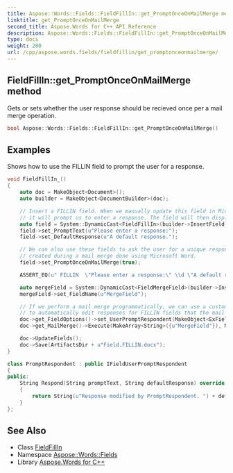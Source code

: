 ```yaml
---
title: Aspose::Words::Fields::FieldFillIn::get_PromptOnceOnMailMerge method
linktitle: get_PromptOnceOnMailMerge
second_title: Aspose.Words for C++ API Reference
description: Aspose::Words::Fields::FieldFillIn::get_PromptOnceOnMailMerge method. Gets or sets whether the user response should be recieved once per a mail merge operation in C++.
type: docs
weight: 200
url: /cpp/aspose.words.fields/fieldfillin/get_promptonceonmailmerge/
---
```

## FieldFillIn::get_PromptOnceOnMailMerge method


Gets or sets whether the user response should be recieved once per a mail merge operation.

```cpp
bool Aspose::Words::Fields::FieldFillIn::get_PromptOnceOnMailMerge()
```


## Examples



Shows how to use the FILLIN field to prompt the user for a response. 
```cpp
void FieldFillIn_()
{
    auto doc = MakeObject<Document>();
    auto builder = MakeObject<DocumentBuilder>(doc);

    // Insert a FILLIN field. When we manually update this field in Microsoft Word,
    // it will prompt us to enter a response. The field will then display the response as text.
    auto field = System::DynamicCast<FieldFillIn>(builder->InsertField(FieldType::FieldFillIn, true));
    field->set_PromptText(u"Please enter a response:");
    field->set_DefaultResponse(u"A default response.");

    // We can also use these fields to ask the user for a unique response for each page
    // created during a mail merge done using Microsoft Word.
    field->set_PromptOnceOnMailMerge(true);

    ASSERT_EQ(u" FILLIN  \"Please enter a response:\" \\d \"A default response.\" \\o", field->GetFieldCode());

    auto mergeField = System::DynamicCast<FieldMergeField>(builder->InsertField(FieldType::FieldMergeField, true));
    mergeField->set_FieldName(u"MergeField");

    // If we perform a mail merge programmatically, we can use a custom prompt respondent
    // to automatically edit responses for FILLIN fields that the mail merge encounters.
    doc->get_FieldOptions()->set_UserPromptRespondent(MakeObject<ExField::PromptRespondent>());
    doc->get_MailMerge()->Execute(MakeArray<String>({u"MergeField"}), MakeArray<SharedPtr<System::Object>>({System::ObjectExt::Box<String>(u"")}));

    doc->UpdateFields();
    doc->Save(ArtifactsDir + u"Field.FILLIN.docx");
}

class PromptRespondent : public IFieldUserPromptRespondent
{
public:
    String Respond(String promptText, String defaultResponse) override
    {
        return String(u"Response modified by PromptRespondent. ") + defaultResponse;
    }
};
```

## See Also

* Class [FieldFillIn](../)
* Namespace [Aspose::Words::Fields](../../)
* Library [Aspose.Words for C++](../../../)
